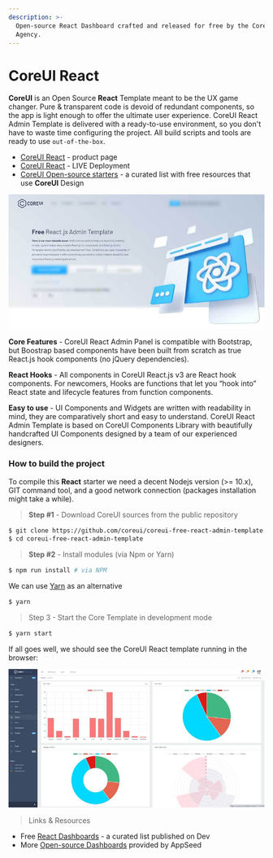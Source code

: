 ```yaml
---
description: >-
  Open-source React Dashboard crafted and released for free by the CoreUI
  Agency.
---
```


# CoreUI React

**CoreUI** is an Open Source **React** Template meant to be the UX game changer. Pure & transparent code is devoid of redundant components, so the app is light enough to offer the ultimate user experience. CoreUI React Admin Template is delivered with a ready-to-use environment, so you don't have to waste time configuring the project. All build scripts and tools are ready to use `out-of-the-box`.

- [CoreUI React](https://coreui.io/react/?AFFILIATE=128200) - product page
- [CoreUI React](https://coreui.io/react/demo/free/3.1.1/#/dashboard?AFFILIATE=128200) - LIVE Deployment
- [CoreUI Open-source starters](https://www.admin-dashboards.com/coreui-open-source-products/) - a curated list with free resources that use **CoreUI** Design&#x20;

![CoreUI React - Open-source React Template.](../../../static/assets/cover-coreui-react.jpg)

**Core Features** - CoreUI React Admin Panel is compatible with Bootstrap, but Boostrap based components have been built from scratch as true React.js hook components (no jQuery dependencies).

**React Hooks** - All components in CoreUI React.js v3 are React hook components. For newcomers, Hooks are functions that let you “hook into” React state and lifecycle features from function components.

**Easy to use** - UI Components and Widgets are written with readability in mind, they are comparatively short and easy to understand. CoreUI React Admin Template is based on CoreUI Components Library with beautifully handcrafted UI Components designed by a team of our experienced designers.

### How to build the project

To compile this **React** starter we need a decent Nodejs version (>= 10.x), GIT command tool, and a good network connection (packages installation might take a while).

> **Step #1** - Download CoreUI sources from the public repository

```bash
$ git clone https://github.com/coreui/coreui-free-react-admin-template.git
$ cd coreui-free-react-admin-template
```

> **Step #2** - Install modules (via Npm or Yarn)

```bash
$ npm run install # via NPM
```

We can use [Yarn](https://yarnpkg.com/) as an alternative&#x20;

```bash
$ yarn
```

> Step 3 - Start the Core Template in development mode

```bash
$ yarn start
```

If all goes well, we should see the CoreUI React template running in the browser:

![CoreUI React - Charts Page.](../../../static/assets/coreui-react-open-source.jpg)

> Links & Resources

- Free [React Dashboards](https://dev.to/sm0ke/react-dashboards-open-source-apps-1c7j) - a curated list published on Dev
- More [Open-source Dashboards](https://appseed.us/admin-dashboards/open-source) provided by AppSeed&#x20;
